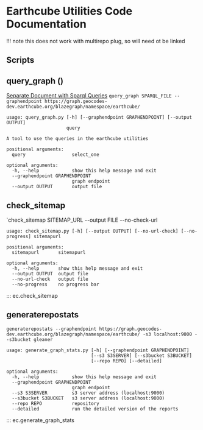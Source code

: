 # Earthcube Utilities Code Documentation

!!! note
this does not work with multirepo plug, so will need ot be linked 



## **Scripts**

## **query_graph** ()
[Separate Document with Sparql Queries](./earthcube_utilities_graph_query_sparql.md )
`query_graph SPARQL_FILE --graphendpoint https://graph.geocodes-dev.earthcube.org/blazegraph/namespace/earthcube/ `

```
usage: query_graph.py [-h] [--graphendpoint GRAPHENDPOINT] [--output OUTPUT]
                      query

A tool to use the queries in the earthcube utilities

positional arguments:
  query                 select_one

optional arguments:
  -h, --help            show this help message and exit
  --graphendpoint GRAPHENDPOINT
                        graph endpoint
  --output OUTPUT       output file
```

## **check_sitemap**
`check_sitemap SITEMAP_URL --output FILE --no-check-url 

```
usage: check_sitemap.py [-h] [--output OUTPUT] [--no-url-check] [--no-progress] sitemapurl

positional arguments:
  sitemapurl       sitemapurl

optional arguments:
  -h, --help       show this help message and exit
  --output OUTPUT  output file
  --no-url-check   output file
  --no-progress    no progress bar
```

::: ec.check_sitemap


##  **generaterepostats**
`generaterepostats --graphendpoint https://graph.geocodes-dev.earthcube.org/blazegraph/namespace/earthcube/ -s3 localhost:9000 --s3bucket gleaner`

```
usage: generate_graph_stats.py [-h] [--graphendpoint GRAPHENDPOINT]
                               [--s3 S3SERVER] [--s3bucket S3BUCKET]
                               [--repo REPO] [--detailed]

optional arguments:
  -h, --help            show this help message and exit
  --graphendpoint GRAPHENDPOINT
                        graph endpoint
  --s3 S3SERVER         s3 server address (localhost:9000)
  --s3bucket S3BUCKET   s3 server address (localhost:9000)
  --repo REPO           repository
  --detailed            run the detailed version of the reports
```

::: ec.generate_graph_stats


